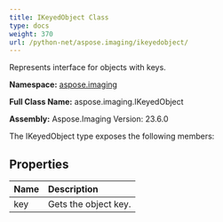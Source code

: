 ```yaml
---
title: IKeyedObject Class
type: docs
weight: 370
url: /python-net/aspose.imaging/ikeyedobject/
---
```


Represents interface for objects with keys.

**Namespace:** [aspose.imaging](/imaging/python-net/aspose.imaging/)

**Full Class Name:** aspose.imaging.IKeyedObject

**Assembly:**  Aspose.Imaging Version: 23.6.0

The IKeyedObject type exposes the following members:
## **Properties**
|**Name**|**Description**|
| :- | :- |
|key|Gets the object key.|
